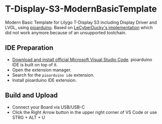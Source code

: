 # T-Display-S3-ModernBasicTemplate
Modern Basic Template for Lilygo T-Display S3 including Display Driver and LVGL, using [pioarduino](https://github.com/pioarduino/platform-espressif32). Based on [LeCyberDucky's implementation](https://gist.github.com/LeCyberDucky/82b5af8070fdc07b6e98e8380f99a7a1) which did not work anymore because of an unsupported toolchain.

## IDE Preparation

- [Download and install official Microsoft Visual Studio Code](https://code.visualstudio.com/). pioarduino IDE is built on top of it.
- Open the extension manager.
- Search for the `pioarduino ide` extension.
- Install pioarduino IDE extension.

## Build and Upload
- Connect your Board via USB/USB-C
- Click the Right Arrow button in the upper right corner of VS Code or use STRG + ALT + U